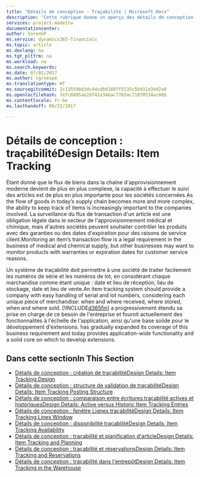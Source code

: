 ```yaml
---
title: "Détails de conception - Traçabilité | Microsoft Docs"
description: "Cette rubrique donne un aperçu des détails de conception pour la traçabilité."
services: project-madeira
documentationcenter: 
author: SorenGP
ms.service: dynamics365-financials
ms.topic: article
ms.devlang: na
ms.tgt_pltfrm: na
ms.workload: na
ms.search.keywords: 
ms.date: 07/01/2017
ms.author: sgroespe
ms.translationtype: HT
ms.sourcegitcommit: 2c13559bb3dc44cdb61697f5135c5b931e34d2a8
ms.openlocfilehash: fe7c8d95ae2d741a34bac7783ac71870534ac80b
ms.contentlocale: fr-be
ms.lasthandoff: 09/22/2017

---
```

# <a name="design-details-item-tracking"></a><span data-ttu-id="b3a5b-103">Détails de conception : traçabilité</span><span class="sxs-lookup"><span data-stu-id="b3a5b-103">Design Details: Item Tracking</span></span>
<span data-ttu-id="b3a5b-104">Étant donné que le flux de biens dans la chaîne d'approvisionnement moderne devient de plus en plus complexe, la capacité à effectuer le suivi des articles est de plus en plus importante pour les sociétés concernées.</span><span class="sxs-lookup"><span data-stu-id="b3a5b-104">As the flow of goods in today’s supply chain becomes more and more complex, the ability to keep track of items is increasingly important to the companies involved.</span></span> <span data-ttu-id="b3a5b-105">La surveillance du flux de transaction d'un article est une obligation légale dans le secteur de l'approvisionnement médical et chimique, mais d'autres sociétés peuvent souhaiter contrôler les produits avec des garanties ou des dates d'expiration pour des raisons de service client.</span><span class="sxs-lookup"><span data-stu-id="b3a5b-105">Monitoring an item’s transaction flow is a legal requirement in the business of medical and chemical supply, but other businesses may want to monitor products with warranties or expiration dates for customer service reasons.</span></span>  

<span data-ttu-id="b3a5b-106">Un système de traçabilité doit permettre à une société de traiter facilement les numéros de série et les numéros de lot, en considérant chaque marchandise comme étant unique : date et lieu de réception, lieu de stockage, date et lieu de vente.</span><span class="sxs-lookup"><span data-stu-id="b3a5b-106">An item tracking system should provide a company with easy handling of serial and lot numbers, considering each unique piece of merchandise: when and where received, where stored, when and where sold.</span></span> [!INCLUDE[d365fin](includes/d365fin_md.md)]<span data-ttu-id="b3a5b-107"> a progressivement étendu sa prise en charge de ce besoin de l'entreprise et fournit actuellement des fonctionnalités à l'échelle de l'application, ainsi qu'une base solide pour le développement d'extensions.</span><span class="sxs-lookup"><span data-stu-id="b3a5b-107"> has gradually expanded its coverage of this business requirement and today provides application-wide functionality and a solid core on which to develop extensions.</span></span>  

## <a name="in-this-section"></a><span data-ttu-id="b3a5b-108">Dans cette section</span><span class="sxs-lookup"><span data-stu-id="b3a5b-108">In This Section</span></span>  
* [<span data-ttu-id="b3a5b-109">Détails de conception : création de traçabilité</span><span class="sxs-lookup"><span data-stu-id="b3a5b-109">Design Details: Item Tracking Design</span></span>](design-details-item-tracking-design.md)  
* [<span data-ttu-id="b3a5b-110">Détails de conception : structure de validation de traçabilité</span><span class="sxs-lookup"><span data-stu-id="b3a5b-110">Design Details: Item Tracking Posting Structure</span></span>](design-details-item-tracking-posting-structure.md)  
* [<span data-ttu-id="b3a5b-111">Détails de conception : comparaison entre écritures traçabilité actives et historiques</span><span class="sxs-lookup"><span data-stu-id="b3a5b-111">Design Details: Active versus Historic Item Tracking Entries</span></span>](design-details-active-versus-historic-item-tracking-entries.md)  
* [<span data-ttu-id="b3a5b-112">Détails de conception : fenêtre Lignes traçabilité</span><span class="sxs-lookup"><span data-stu-id="b3a5b-112">Design Details: Item Tracking Lines Window</span></span>](design-details-item-tracking-lines-window.md)  
* [<span data-ttu-id="b3a5b-113">Détails de conception : disponibilité traçabilité</span><span class="sxs-lookup"><span data-stu-id="b3a5b-113">Design Details: Item Tracking Availability</span></span>](design-details-item-tracking-availability.md)  
* [<span data-ttu-id="b3a5b-114">Détails de conception : traçabilité et planification d'article</span><span class="sxs-lookup"><span data-stu-id="b3a5b-114">Design Details: Item Tracking and Planning</span></span>](design-details-item-tracking-and-planning.md)  
* [<span data-ttu-id="b3a5b-115">Détails de conception : traçabilité et réservations</span><span class="sxs-lookup"><span data-stu-id="b3a5b-115">Design Details: Item Tracking and Reservations</span></span>](design-details-item-tracking-and-reservations.md)  
* [<span data-ttu-id="b3a5b-116">Détails de conception : traçabilité dans l'entrepôt</span><span class="sxs-lookup"><span data-stu-id="b3a5b-116">Design Details: Item Tracking in the Warehouse</span></span>](design-details-item-tracking-in-the-warehouse.md)

